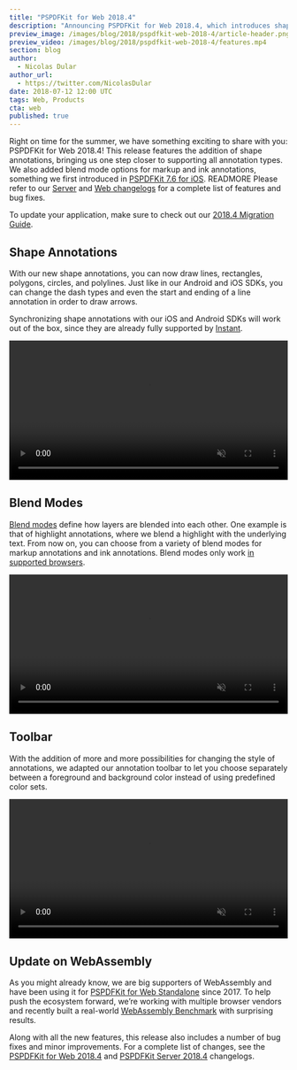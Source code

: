 ```yaml
---
title: "PSPDFKit for Web 2018.4"
description: "Announcing PSPDFKit for Web 2018.4, which introduces shape annotations, blend modes, and an improved annotation toolbar."
preview_image: /images/blog/2018/pspdfkit-web-2018-4/article-header.png
preview_video: /images/blog/2018/pspdfkit-web-2018-4/features.mp4
section: blog
author:
  - Nicolas Dular
author_url:
  - https://twitter.com/NicolasDular
date: 2018-07-12 12:00 UTC
tags: Web, Products
cta: web
published: true
---
```


Right on time for the summer, we have something exciting to share with you: PSPDFKit for Web 2018.4! This release features the addition of shape annotations, bringing us one step closer to supporting all annotation types. We also added blend mode options for markup and ink annotations, something we first introduced in [PSPDFKit 7.6 for iOS][pspdfkit ios release]. READMORE Please refer to our [Server][server changelog] and [Web changelogs][web changelog] for a complete list of features and bug fixes.

To update your application, make sure to check out our [2018.4 Migration Guide][web migration guide].

## Shape Annotations

With our new shape annotations, you can now draw lines, rectangles, polygons, circles, and polylines. Just like in our Android and iOS SDKs, you can change the dash types and even the
start and ending of a line annotation in order to draw arrows.

Synchronizing shape annotations with our iOS and Android SDKs will work out of the box, since
they are already fully supported by [Instant][instant].

<video src="/images/blog/2018/pspdfkit-web-2018-4/shape.mp4" width="100%" loop muted playsinline data-controller="video" data-video-autoplay="true"></video>

## Blend Modes

[Blend modes][blend mode wiki] define how layers are blended into each other. One example is that of highlight annotations, where we blend a highlight with the underlying text. From now on, you can choose from a variety of blend modes for markup annotations and ink annotations. Blend modes only work [in supported browsers][blend mode supported browsers].

<video src="/images/blog/2018/pspdfkit-web-2018-4/blend-mode.mp4" width="100%" loop muted playsinline data-controller="video" data-video-autoplay="true"></video>

## Toolbar

With the addition of more and more possibilities for changing the style of annotations, we adapted our annotation toolbar to let you choose separately between a foreground and background color instead of using predefined color sets.

<video src="/images/blog/2018/pspdfkit-web-2018-4/toolbar.mp4" width="100%" loop muted playsinline data-controller="video" data-video-autoplay="true"></video>

## Update on WebAssembly

As you might already know, we are big supporters of WebAssembly and have been using it for [PSPDFKit for Web Standalone][web standalone] since 2017. To help push the ecosystem forward, we’re working with multiple browser vendors and recently built a real-world [WebAssembly Benchmark][wasm blog post] with surprising results.

Along with all the new features, this release also includes a number of bug fixes and minor
improvements. For a complete list of changes, see the [PSPDFKit for Web 2018.4][web changelog] and [PSPDFKit Server 2018.4][server changelog] changelogs.

[server changelog]: /changelog/server/#2018.4
[web changelog]: /changelog/web/#2018.4
[pspdfkit ios release]: https://pspdfkit.com/blog/2018/pspdfkit-ios-7-6/#blend-mode
[blend mode wiki]: https://en.wikipedia.org/wiki/Blend_modes
[web standalone]: https://pspdfkit.com/pdf-sdk/web/#deployment-standalone
[blend mode supported browsers]: https://caniuse.com/#feat=css-mixblendmode
[wasm blog post]: /blog/2018/a-real-world-webassembly-benchmark/
[instant]: /instant
[web migration guide]: /guides/web/current/migration-guides/2018-4-migration-guide/
